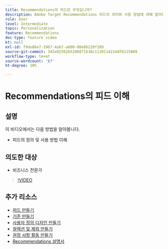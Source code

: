 ```yaml
---
title: Recommendations의 피드란 무엇입니까?
description: Adobe Target Recommendations 피드의 의미와 사용 방법에 대해 알아봅니다
role: User
level: Intermediate
topic: Personalization
feature: Recommendations
doc-type: feature video
kt: null
exl-id: f9de86e7-1967-4ab7-a600-00e86220f209
source-git-commit: 342e02562b5296871638c1120114214df6115809
workflow-type: tm+mt
source-wordcount: '67'
ht-degree: 10%

---
```


# Recommendations의 피드 이해

## 설명

이 비디오에서는 다음 방법을 알아봅니다.

* 피드의 정의 및 사용 방법 이해

## 의도한 대상

* 비즈니스 전문가

>[!VIDEO](https://video.tv.adobe.com/v/27695?quality=12)

## 추가 리소스

* [피드 만들기](create-a-feed.md)
* [기준 만들기](create-criteria.md)
* [사용자 정의 디자인 만들기](create-custom-designs.md)
* [컬렉션 및 제외 만들기](create-collections-and-exclusions.md)
* [권장 사항 활동 만들기](create-a-recommendations-activity.md)
* [Recommendations 설명서](https://experienceleague.adobe.com/docs/target/using/recommendations/recommendations.html?lang=en)
